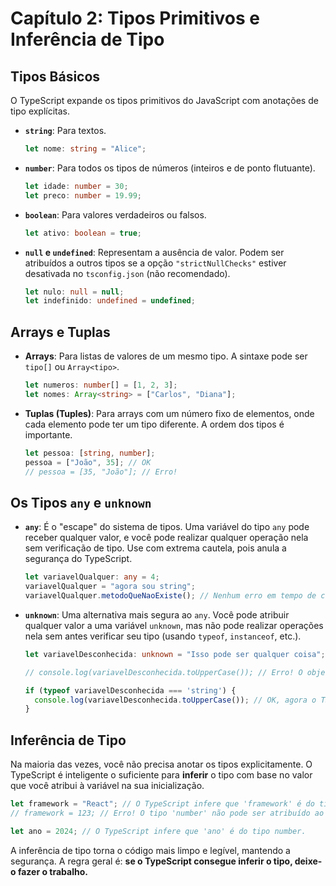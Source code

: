 # Capítulo 2: Tipos Primitivos e Inferência de Tipo

## Tipos Básicos

O TypeScript expande os tipos primitivos do JavaScript com anotações de tipo explícitas.

- **`string`**: Para textos.
  ```typescript
  let nome: string = "Alice";
  ```
- **`number`**: Para todos os tipos de números (inteiros e de ponto flutuante).
  ```typescript
  let idade: number = 30;
  let preco: number = 19.99;
  ```
- **`boolean`**: Para valores verdadeiros ou falsos.
  ```typescript
  let ativo: boolean = true;
  ```
- **`null` e `undefined`**: Representam a ausência de valor. Podem ser atribuídos a outros tipos se a opção `"strictNullChecks"` estiver desativada no `tsconfig.json` (não recomendado).
  ```typescript
  let nulo: null = null;
  let indefinido: undefined = undefined;
  ```

## Arrays e Tuplas

- **Arrays**: Para listas de valores de um mesmo tipo. A sintaxe pode ser `tipo[]` ou `Array<tipo>`.
  ```typescript
  let numeros: number[] = [1, 2, 3];
  let nomes: Array<string> = ["Carlos", "Diana"];
  ```

- **Tuplas (Tuples)**: Para arrays com um número fixo de elementos, onde cada elemento pode ter um tipo diferente. A ordem dos tipos é importante.
  ```typescript
  let pessoa: [string, number];
  pessoa = ["João", 35]; // OK
  // pessoa = [35, "João"]; // Erro!
  ```

## Os Tipos `any` e `unknown`

- **`any`**: É o "escape" do sistema de tipos. Uma variável do tipo `any` pode receber qualquer valor, e você pode realizar qualquer operação nela sem verificação de tipo. Use com extrema cautela, pois anula a segurança do TypeScript.
  ```typescript
  let variavelQualquer: any = 4;
  variavelQualquer = "agora sou string";
  variavelQualquer.metodoQueNaoExiste(); // Nenhum erro em tempo de compilação, mas falhará em execução.
  ```

- **`unknown`**: Uma alternativa mais segura ao `any`. Você pode atribuir qualquer valor a uma variável `unknown`, mas não pode realizar operações nela sem antes verificar seu tipo (usando `typeof`, `instanceof`, etc.).
  ```typescript
  let variavelDesconhecida: unknown = "Isso pode ser qualquer coisa";
  
  // console.log(variavelDesconhecida.toUpperCase()); // Erro! O objeto é do tipo 'unknown'.

  if (typeof variavelDesconhecida === 'string') {
    console.log(variavelDesconhecida.toUpperCase()); // OK, agora o TS sabe que é uma string.
  }
  ```

## Inferência de Tipo

Na maioria das vezes, você não precisa anotar os tipos explicitamente. O TypeScript é inteligente o suficiente para **inferir** o tipo com base no valor que você atribui à variável na sua inicialização.

```typescript
let framework = "React"; // O TypeScript infere que 'framework' é do tipo string.
// framework = 123; // Erro! O tipo 'number' não pode ser atribuído ao tipo 'string'.

let ano = 2024; // O TypeScript infere que 'ano' é do tipo number.
```

A inferência de tipo torna o código mais limpo e legível, mantendo a segurança. A regra geral é: **se o TypeScript consegue inferir o tipo, deixe-o fazer o trabalho.**

